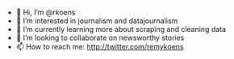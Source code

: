 - 👋 Hi, I’m @rkoens
- 👀 I’m interested in journalism and datajournalism
- 🌱 I’m currently learning more about scraping and cleaning data 
- 💞️ I’m looking to collaborate on newsworthy stories 
- 📫 How to reach me: http://twitter.com/remykoens 

<!---
rkoens/rkoens is a ✨ special ✨ repository because its `README.md` (this file) appears on your GitHub profile.
You can click the Preview link to take a look at your changes.
--->
